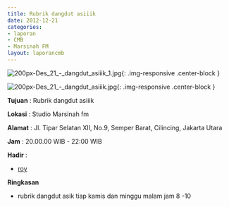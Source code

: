```yaml
---
title: Rubrik dangdut asiiik
date: 2012-12-21
categories:
- laporan
- CMB
- Marsinah FM
layout: laporancmb
---
```


![200px-Des_21_-_dangdut_asiiik_1.jpg](/uploads/200px-Des_21_-_dangdut_asiiik_1.jpg){: .img-responsive .center-block }

![200px-Des_21_-_dangdut_asiiik.jpg](/uploads/200px-Des_21_-_dangdut_asiiik.jpg){: .img-responsive .center-block }


**Tujuan** : Rubrik dangdut asiiik 

**Lokasi** : Studio Marsinah fm 

**Alamat** : Jl. Tipar Selatan XII, No.9, Semper Barat, Cilincing, Jakarta Utara 

**Jam** : 20.00.00 WIB - 22:00 WIB 

**Hadir** :
* [roy](http://wiki.ciptamedia.org/wiki/roy)

**Ringkasan**  
* rubrik dangdut asik tiap kamis dan minggu malam jam 8 -10
